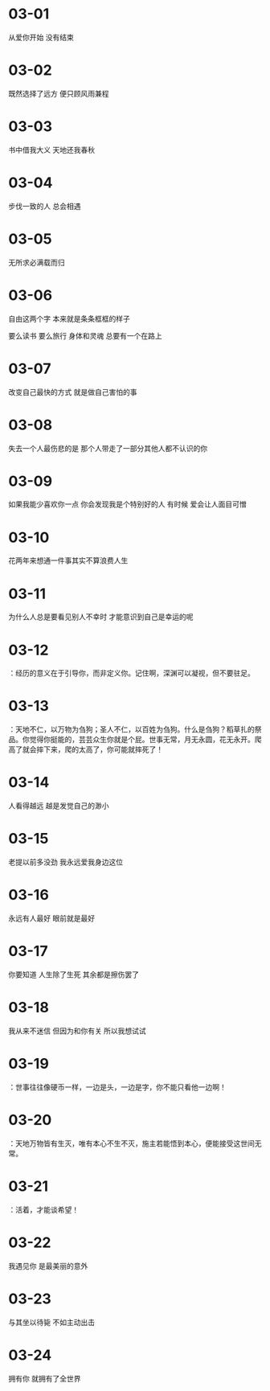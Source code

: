 # 03-01

从爱你开始 没有结束

# 03-02

既然选择了远方 便只顾风雨兼程

# 03-03

书中借我大义 天地还我春秋

# 03-04

步伐一致的人 总会相遇

# 03-05

无所求必满载而归

# 03-06

自由这两个字 本来就是条条框框的样子

要么读书 要么旅行 身体和灵魂 总要有一个在路上

# 03-07

改变自己最快的方式 就是做自己害怕的事

# 03-08

失去一个人最伤悲的是 那个人带走了一部分其他人都不认识的你

# 03-09

如果我能少喜欢你一点 你会发现我是个特别好的人 有时候 爱会让人面目可憎

# 03-10

花两年来想通一件事其实不算浪费人生

# 03-11

为什么人总是要看见别人不幸时 才能意识到自己是幸运的呢

# 03-12

：经历的意义在于引导你，而非定义你。记住啊，深渊可以凝视，但不要驻足。

# 03-13

：天地不仁，以万物为刍狗；圣人不仁，以百姓为刍狗。什么是刍狗？稻草扎的祭品。你觉得你挺能的，芸芸众生你就是个屁。世事无常，月无永圆，花无永开。爬高了就会摔下来，爬的太高了，你可能就摔死了！

# 03-14

人看得越远 越是发觉自己的渺小

# 03-15

老提以前多没劲 我永远爱我身边这位

# 03-16

永远有人最好 眼前就是最好

# 03-17

你要知道 人生除了生死 其余都是擦伤罢了

# 03-18

我从来不迷信 但因为和你有关 所以我想试试

# 03-19

：世事往往像硬币一样，一边是头，一边是字，你不能只看他一边啊！

# 03-20

：天地万物皆有生灭，唯有本心不生不灭，施主若能悟到本心，便能接受这世间无常。

# 03-21

：活着，才能谈希望！

# 03-22

我遇见你 是最美丽的意外

# 03-23

与其坐以待毙 不如主动出击

# 03-24

拥有你 就拥有了全世界
